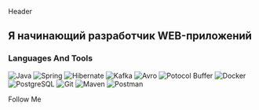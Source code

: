 Header

## Я начинающий разработчик WEB-приложений

### Languages And Tools
![Java](https://img.shields.io/badge/Java-151719?style=for-the-badge&logo=Java)
![Spring](https://img.shields.io/badge/Spring-151719?style=for-the-badge&logo=Spring)
![Hibernate](https://img.shields.io/badge/Hibernate-151719?style=for-the-badge&logo=Hibernate)
![Kafka](https://img.shields.io/badge/Kafka-151719?style=for-the-badge&logo=apachekafka)
![Avro](https://img.shields.io/badge/Avro-151719?style=for-the-badge&logo=Avro)
![Potocol Buffer](https://img.shields.io/badge/Protocol%20Buffer-151719?style=for-the-badge&logo=protocolbuffer)
![Docker](https://img.shields.io/badge/Docker-151719?style=for-the-badge&logo=docker)
![PostgreSQL](https://img.shields.io/badge/PostgreSQL-151719?style=for-the-badge&logo=postgresql)
![Git](https://img.shields.io/badge/Git-151719?style=for-the-badge&logo=git)
![Maven](https://img.shields.io/badge/Maven-151719?style=for-the-badge&logo=maven)
![Postman](https://img.shields.io/badge/Postman-151719?style=for-the-badge&logo=postman)



Follow Me